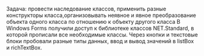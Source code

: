 Задача: провести наследование классов, применить разные конструкторы класса,организовывать неявное и явное преобразование объекта одного класса по отношению
к объекту другого класса
В Windows Forms получили доступ к библиотеке классов NET.Standard, в которой прописали все необходимые классы. Через кнопки и текстовые
блоки пробовали разные типы данных, ввод и вывод значений в listBox и richTextBox.  
